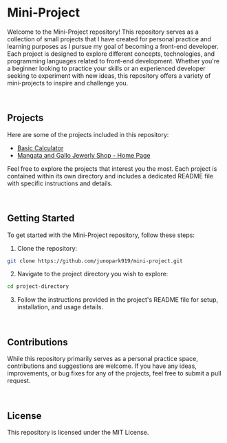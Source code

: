 # Mini-Project

Welcome to the Mini-Project repository! This repository serves as a collection of small projects that I have created for personal practice and learning purposes as I pursue my goal of becoming a front-end developer. Each project is designed to explore different concepts, technologies, and programming languages related to front-end development. Whether you're a beginner looking to practice your skills or an experienced developer seeking to experiment with new ideas, this repository offers a variety of mini-projects to inspire and challenge you.

<br>

## Projects

Here are some of the projects included in this repository:

- [Basic Calculator](https://github.com/junopark919/mini-project/tree/main/basic-calculator)
- [Mangata and Gallo Jewerly Shop - Home Page](https://github.com/junopark919/mini-project/tree/main/mangata-and-gallo)

Feel free to explore the projects that interest you the most. Each project is contained within its own directory and includes a dedicated README file with specific instructions and details.

<br>

## Getting Started

To get started with the Mini-Project repository, follow these steps:

1. Clone the repository:

```bash
git clone https://github.com/junopark919/mini-project.git
```

2. Navigate to the project directory you wish to explore:

```bash
cd project-directory
```

3. Follow the instructions provided in the project's README file for setup, installation, and usage details.

<br>

## Contributions

While this repository primarily serves as a personal practice space, contributions and suggestions are welcome. If you have any ideas, improvements, or bug fixes for any of the projects, feel free to submit a pull request.

<br>

## License

This repository is licensed under the MIT License.

